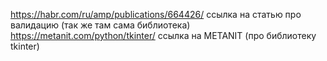 https://habr.com/ru/amp/publications/664426/ ссылка на статью про валидацию (так же там сама библиотека)
https://metanit.com/python/tkinter/ ссылка на METANIT (про библиотеку tkinter)
